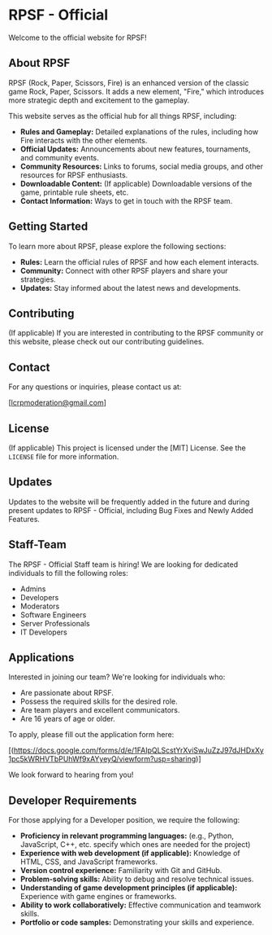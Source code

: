 # RPSF - Official

Welcome to the official website for RPSF!

## About RPSF

RPSF (Rock, Paper, Scissors, Fire) is an enhanced version of the classic game Rock, Paper, Scissors. It adds a new element, "Fire," which introduces more strategic depth and excitement to the gameplay.

This website serves as the official hub for all things RPSF, including:

* **Rules and Gameplay:** Detailed explanations of the rules, including how Fire interacts with the other elements.
* **Official Updates:** Announcements about new features, tournaments, and community events.
* **Community Resources:** Links to forums, social media groups, and other resources for RPSF enthusiasts.
* **Downloadable Content:** (If applicable) Downloadable versions of the game, printable rule sheets, etc.
* **Contact Information:** Ways to get in touch with the RPSF team.

## Getting Started

To learn more about RPSF, please explore the following sections:

* **Rules:** Learn the official rules of RPSF and how each element interacts.
* **Community:** Connect with other RPSF players and share your strategies.
* **Updates:** Stay informed about the latest news and developments.

## Contributing

(If applicable) If you are interested in contributing to the RPSF community or this website, please check out our contributing guidelines.

## Contact

For any questions or inquiries, please contact us at:

[lcrpmoderation@gmail.com]

## License

(If applicable) This project is licensed under the [MIT] License. See the `LICENSE` file for more information.

## Updates

Updates to the website will be frequently added in the future and during present updates to RPSF - Official, including Bug Fixes and Newly Added Features.

## Staff-Team

The RPSF - Official Staff team is hiring! We are looking for dedicated individuals to fill the following roles:

* Admins
* Developers
* Moderators
* Software Engineers
* Server Professionals
* IT Developers

## Applications

Interested in joining our team? We're looking for individuals who:

* Are passionate about RPSF.
* Possess the required skills for the desired role.
* Are team players and excellent communicators.
* Are 16 years of age or older.

To apply, please fill out the application form here:

[(https://docs.google.com/forms/d/e/1FAIpQLScstYrXviSwJuZzJ97dJHDxXy1pc5kWRHVTbPUhWf9xAYyeyQ/viewform?usp=sharing)]

We look forward to hearing from you!

## Developer Requirements

For those applying for a Developer position, we require the following:

* **Proficiency in relevant programming languages:** (e.g., Python, JavaScript, C++, etc. specify which ones are needed for the project)
* **Experience with web development (if applicable):** Knowledge of HTML, CSS, and JavaScript frameworks.
* **Version control experience:** Familiarity with Git and GitHub.
* **Problem-solving skills:** Ability to debug and resolve technical issues.
* **Understanding of game development principles (if applicable):** Experience with game engines or frameworks.
* **Ability to work collaboratively:** Effective communication and teamwork skills.
* **Portfolio or code samples:** Demonstrating your skills and experience.
